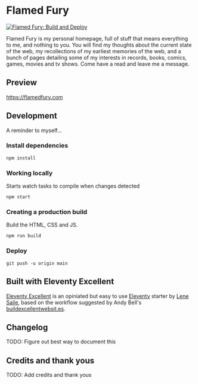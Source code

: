 # Flamed Fury

[![Flamed Fury: Build and Deploy](https://github.com/flamedfury/flamedfury.com/actions/workflows/build-and-deploy.yml/badge.svg)](https://github.com/flamedfury/flamedfury.com/actions/workflows/build-and-deploy.yml)

Flamed Fury is my personal homepage, full of stuff that means everything to me, and nothing to you. You will find my thoughts about the current state of the web, my recollections of my earliest memories of the web, and a bunch of pages detailing some of my interests in records, books, comics, games, movies and tv shows. Come have a read and leave me a message.

## Preview

https://flamedfury.com

## Development

A reminder to myself...

### Install dependencies

```
npm install
```

### Working locally

Starts watch tasks to compile when changes detected

```
npm start
```

### Creating a production build

Build the HTML, CSS and JS.

```
npm run build
```

### Deploy

```
git push -u origin main
```

## Built with Eleventy Excellent

[Eleventy Excellent](https://github.com/madrilene/eleventy-excellent) is an opiniated but easy to use [Eleventy](https://11ty.dev/) starter by [Lene Saile](https://www.lenesaile.com/en/), based on the workflow suggested by Andy Bell's [buildexcellentwebsit.es](https://buildexcellentwebsit.es/).

## Changelog

TODO: Figure out best way to document this

## Credits and thank yous

TODO: Add credits and thank yous